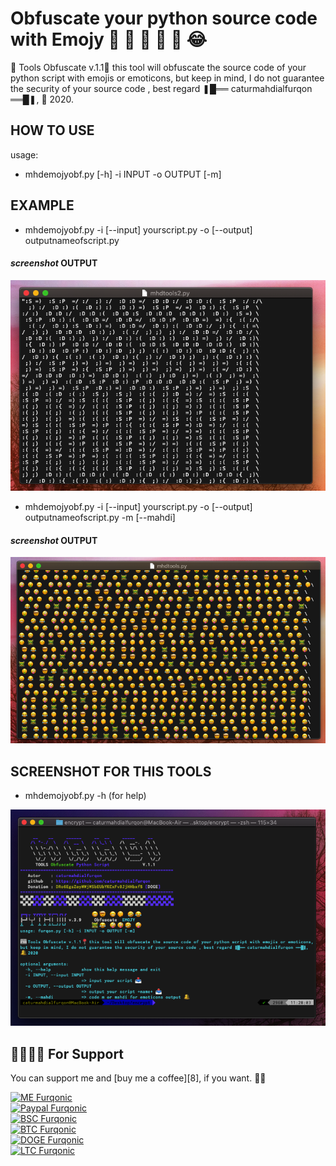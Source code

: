 # Obfuscate your python source code with Emojy 😬 🤯  😬 🤫  🤣 😂

📰 Tools Obfuscate v.1.1📍 this tool will obfuscate the source code of your python script with emojis or emoticons,
but keep in mind, I do not guarantee the security of your source code , best regard ❚█══ caturmahdialfurqon ══█❚,
🔔 2020.


## HOW TO USE 

usage: 

- mhdemojyobf.py [-h] -i INPUT -o OUTPUT [-m]

## EXAMPLE

- mhdemojyobf.py -i [--input] yourscript.py -o [--output] outputnameofscript.py

#### *screenshot* OUTPUT

<img src="/IMG/EXP2.png" width=600>

- mhdemojyobf.py -i [--input] yourscript.py -o [--output] outputnameofscript.py -m [--mahdi]

#### *screenshot* OUTPUT

<img src="/IMG/EXP1.png" width=600>

## SCREENSHOT FOR THIS TOOLS

- mhdemojyobf.py -h (for help)

<img src="/IMG/tools.png" width=600>


## 🤜🏻🤛🏻 For Support

You can support me and [buy me a coffee][8], if you want. 🙏🏻

[![ME Furqonic](https://img.shields.io/badge/SUPPORT-ME-succsess.svg?style=flat)](Support)
<br>
[![Paypal Furqonic](https://img.shields.io/badge/$-Paypal-informasional.svg?style=flat)](https://paypal.me/caturmahdialfurqon)
<br>
[![BSC Furqonic](https://img.shields.io/badge/ETH-0x07Fe74030B01B1F9A9c2699929d7CAFDa66Ebf06-informational.svg?style=flat)](https://etherscan.io/address/0x07Fe74030B01B1F9A9c2699929d7CAFDa66Ebf06)
<br>
[![BTC Furqonic](https://img.shields.io/badge/BTC-bc1qf8d3fcl4zf08qy3ecz8jyw3cf8y8urd0s2g32s-informational.svg?style=flat)](https://pastebin.com/raw/Z57X2iwX)
<br>
[![DOGE Furqonic](https://img.shields.io/badge/SOL-73hvmQLGmfxXiJqvqiG2MwZReC9H3tFusZJGfffrBHpy-informational.svg?style=flat)](https://pastebin.com/raw/Z57X2iwX)
<br>
[![LTC Furqonic](https://img.shields.io/badge/MATIC-0x07Fe74030B01B1F9A9c2699929d7CAFDa66Ebf06-informational.svg?style=flat)](https://pastebin.com/raw/Z57X2iwX)

<br>
